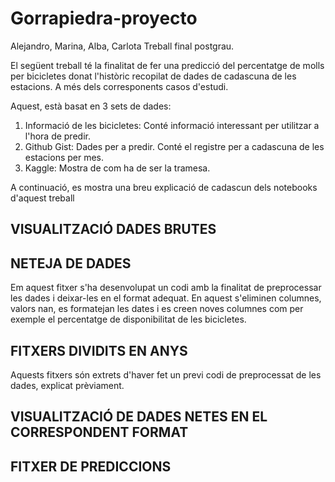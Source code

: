 # Gorrapiedra-proyecto
Alejandro, Marina, Alba, Carlota 
Treball final postgrau.

El següent treball té la finalitat de fer una predicció del percentatge de molls per bicicletes donat l'històric recopilat de dades de cadascuna de les estacions. A més dels corresponents casos d'estudi.

Aquest, està basat en 3 sets de dades:
1. Informació de les bicicletes: Conté informació interessant per utilitzar a l'hora de predir.
2. Github Gist: Dades per a predir. Conté el registre per a cadascuna de les estacions per mes.
3. Kaggle: Mostra de com ha de ser la tramesa.

A continuació, es mostra una breu explicació de cadascun dels notebooks d'aquest treball

## VISUALITZACIÓ DADES BRUTES



## NETEJA DE DADES
Em aquest fitxer s'ha desenvolupat un codi amb la finalitat de preprocessar les dades i deixar-les en el format adequat. En aquest s'eliminen columnes, valors nan, es formatejan les dates i es creen noves columnes com per exemple el percentatge de disponibilitat de les bicicletes.

## FITXERS DIVIDITS EN ANYS
Aquests fitxers són extrets d'haver fet un previ codi de preprocessat de les dades, explicat prèviament.


## VISUALITZACIÓ DE DADES NETES EN EL CORRESPONDENT FORMAT



## FITXER DE PREDICCIONS